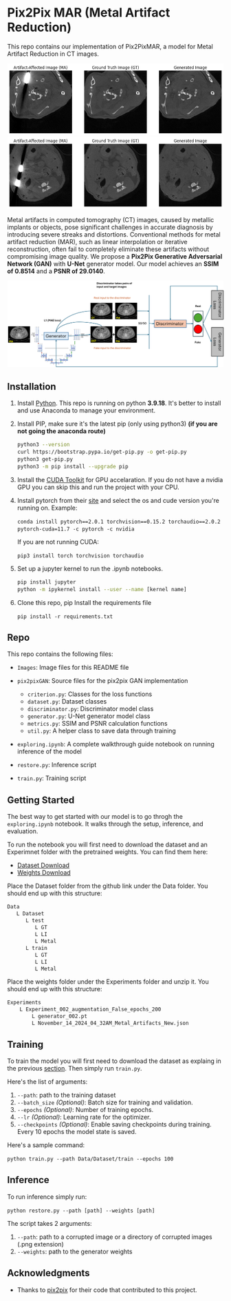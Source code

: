 # Pix2Pix MAR (Metal Artifact Reduction)

This repo contains our implementation of Pix2PixMAR, a model for Metal Artifact Reduction in CT images.

![results](images/200_2.png)
![results](images/200_3.png)

Metal artifacts in computed tomography (CT) images, caused by metallic implants or objects, pose significant challenges in accurate diagnosis by introducing severe streaks and distortions. Conventional methods for metal artifact reduction (MAR), such as linear interpolation or iterative reconstruction, often fail to completely eliminate these artifacts without compromising image quality. We propose a **Pix2Pix Generative Adversarial Network (GAN)** with **U-Net** generator model. Our model achieves an **SSIM of 0.8514** and a **PSNR of 29.0140**.

![results](images/Architecture.png)

## Installation

1. Install [Python](https://www.python.org/downloads/). This repo is running on python **3.9.18**. It's better to install and use Anaconda to manage your environment.
2. Install PIP, make sure it's the latest pip (only using python3) **(if you are not going the anaconda route)**

   ```bash
   python3 --version
   curl https://bootstrap.pypa.io/get-pip.py -o get-pip.py
   python3 get-pip.py
   python3 -m pip install --upgrade pip
   ```

3. Install the [CUDA Toolkit](https://developer.nvidia.com/cuda-toolkit) for GPU accelaration. If you do not have a nvidia GPU you can skip this and run the project with your CPU.
4. Install pytorch from their [site](https://pytorch.org/) and select the os and cude version you're running on. Example:

   `conda install pytorch==2.0.1 torchvision==0.15.2 torchaudio==2.0.2 pytorch-cuda=11.7 -c pytorch -c nvidia`

   If you are not running CUDA:

   `pip3 install torch torchvision torchaudio`
5. Set up a jupyter kernel to run the .ipynb notebooks.

   ```bash
   pip install jupyter
   python -m ipykernel install --user --name [kernel name]
   ```

6. Clone this repo, pip Install the requirements file

   `pip install -r requirements.txt`

## Repo

This repo contains the following files:

- `Images`: Image files for this README file

- `pix2pixGAN`: Source files for the pix2pix GAN implementation
  - `criterion.py`: Classes for the loss functions
  - `dataset.py`: Dataset classes
  - `discriminator.py`: Discriminator model class
  - `generator.py`: U-Net generator model class
  - `metrics.py`: SSIM and PSNR calculation functions
  - `util.py`: A helper class to save data through training

- `exploring.ipynb`: A complete walkthrough guide notebook on running inference of the model
- `restore.py`: Inference script
- `train.py`: Training script

## Getting Started

The best way to get started with our model is to go throgh the `exploring.ipynb` notebook. It walks through the setup, inference, and evaluation.

To run the notebook you will first need to download the dataset and an Experimnet folder with the pretrained weights. You can find them here:

- [Dataset Download](https://github.com/LangruiZhou/HISMAR)
- [Weights Download](https://drive.google.com/file/d/1sk44Os_6Uwk59GD1bdXvsy-Sc_WRHPK8/view?usp=sharing)

Place the Dataset folder from the github link under the Data folder. You should end up with this structure:

```
Data
   L Dataset
      L test
         L GT
         L LI
         L Metal
      L train
         L GT
         L LI
         L Metal
```

Place the weights folder under the Experiments folder and unzip it. You should end up with this structure:

```
Experiments
    L Experiment_002_augmentation_False_epochs_200
        L generator_002.pt
        L November_14_2024_04_32AM_Metal_Artifacts_New.json
```

## Training

To train the model you will first need to download the dataset as explaing in the previous [section](#getting-started). Then simply run `train.py`.

Here's the list of arguments:

1. `--path`: path to the training dataset
2. `--batch_size` *(Optional)*: Batch size for training and validation.
3. `--epochs` *(Optional)*: Number of training epochs.
4. `--lr` *(Optional)*: Learning rate for the optimizer.
5. `--checkpoints` *(Optional)*: Enable saving checkpoints during training. Every 10 epochs the model state is saved.

Here's a sample command:

`python train.py --path Data/Dataset/train --epochs 100`

## Inference

To run inference simply run:

`python restore.py --path [path] --weights [path]`

The script takes 2 arguments:

1. `--path`: path to a corrupted image or a directory of corrupted images (.png extension)
2. `--weights`: path to the generator weights

## Acknowledgments

- Thanks to [pix2pix](https://github.com/akanametov/pix2pix) for their code that contributed to this project.
